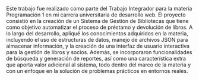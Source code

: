 Este trabajo fue realizado como parte del Trabajo Integrador para la materia Programación 1 en mi carrera universitaria de desarrollo web. El proyecto consistió en la creación de un Sistema de Gestión de Bibliotecas que tiene como objetivo automatizar el proceso de préstamo y devolución de libros. A lo largo del desarrollo, apliqué los conocimientos adquiridos en la materia, incluyendo el uso de estructuras de datos, manejo de archivos JSON para almacenar información, y la creación de una interfaz de usuario interactiva para la gestión de libros y socios. Además, se incorporaron funcionalidades de búsqueda y generación de reportes, así como una característica extra que aporta valor adicional al sistema, todo dentro del marco de la materia y con un enfoque en la solución de problemas prácticos en entornos reales.
